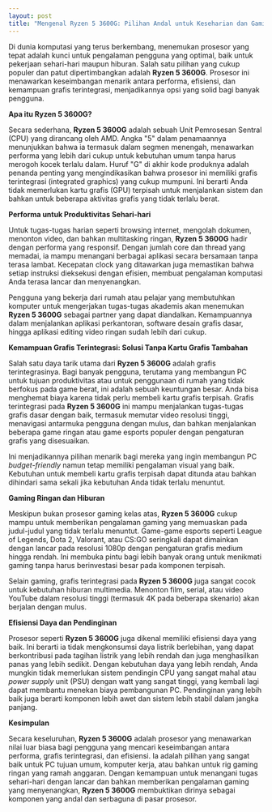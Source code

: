 ```yaml
---
layout: post
title: "Mengenal Ryzen 5 3600G: Pilihan Andal untuk Keseharian dan Gaming Ringan"
---
```


Di dunia komputasi yang terus berkembang, menemukan prosesor yang tepat adalah kunci untuk pengalaman pengguna yang optimal, baik untuk pekerjaan sehari-hari maupun hiburan. Salah satu pilihan yang cukup populer dan patut dipertimbangkan adalah **Ryzen 5 3600G**. Prosesor ini menawarkan keseimbangan menarik antara performa, efisiensi, dan kemampuan grafis terintegrasi, menjadikannya opsi yang solid bagi banyak pengguna.

**Apa itu Ryzen 5 3600G?**

Secara sederhana, **Ryzen 5 3600G** adalah sebuah Unit Pemrosesan Sentral (CPU) yang dirancang oleh AMD. Angka "5" dalam penamaannya menunjukkan bahwa ia termasuk dalam segmen menengah, menawarkan performa yang lebih dari cukup untuk kebutuhan umum tanpa harus merogoh kocek terlalu dalam. Huruf "G" di akhir kode produknya adalah penanda penting yang mengindikasikan bahwa prosesor ini memiliki grafis terintegrasi (integrated graphics) yang cukup mumpuni. Ini berarti Anda tidak memerlukan kartu grafis (GPU) terpisah untuk menjalankan sistem dan bahkan untuk beberapa aktivitas grafis yang tidak terlalu berat.

**Performa untuk Produktivitas Sehari-hari**

Untuk tugas-tugas harian seperti browsing internet, mengolah dokumen, menonton video, dan bahkan multitasking ringan, **Ryzen 5 3600G** hadir dengan performa yang responsif. Dengan jumlah core dan thread yang memadai, ia mampu menangani berbagai aplikasi secara bersamaan tanpa terasa lambat. Kecepatan clock yang ditawarkan juga memastikan bahwa setiap instruksi dieksekusi dengan efisien, membuat pengalaman komputasi Anda terasa lancar dan menyenangkan.

Pengguna yang bekerja dari rumah atau pelajar yang membutuhkan komputer untuk mengerjakan tugas-tugas akademis akan menemukan **Ryzen 5 3600G** sebagai partner yang dapat diandalkan. Kemampuannya dalam menjalankan aplikasi perkantoran, software desain grafis dasar, hingga aplikasi editing video ringan sudah lebih dari cukup.

**Kemampuan Grafis Terintegrasi: Solusi Tanpa Kartu Grafis Tambahan**

Salah satu daya tarik utama dari **Ryzen 5 3600G** adalah grafis terintegrasinya. Bagi banyak pengguna, terutama yang membangun PC untuk tujuan produktivitas atau untuk penggunaan di rumah yang tidak berfokus pada game berat, ini adalah sebuah keuntungan besar. Anda bisa menghemat biaya karena tidak perlu membeli kartu grafis terpisah. Grafis terintegrasi pada **Ryzen 5 3600G** ini mampu menjalankan tugas-tugas grafis dasar dengan baik, termasuk memutar video resolusi tinggi, menavigasi antarmuka pengguna dengan mulus, dan bahkan menjalankan beberapa game ringan atau game esports populer dengan pengaturan grafis yang disesuaikan.

Ini menjadikannya pilihan menarik bagi mereka yang ingin membangun PC *budget-friendly* namun tetap memiliki pengalaman visual yang baik. Kebutuhan untuk membeli kartu grafis terpisah dapat ditunda atau bahkan dihindari sama sekali jika kebutuhan Anda tidak terlalu menuntut.

**Gaming Ringan dan Hiburan**

Meskipun bukan prosesor gaming kelas atas, **Ryzen 5 3600G** cukup mampu untuk memberikan pengalaman gaming yang memuaskan pada judul-judul yang tidak terlalu menuntut. Game-game esports seperti League of Legends, Dota 2, Valorant, atau CS:GO seringkali dapat dimainkan dengan lancar pada resolusi 1080p dengan pengaturan grafis medium hingga rendah. Ini membuka pintu bagi lebih banyak orang untuk menikmati gaming tanpa harus berinvestasi besar pada komponen terpisah.

Selain gaming, grafis terintegrasi pada **Ryzen 5 3600G** juga sangat cocok untuk kebutuhan hiburan multimedia. Menonton film, serial, atau video YouTube dalam resolusi tinggi (termasuk 4K pada beberapa skenario) akan berjalan dengan mulus.

**Efisiensi Daya dan Pendinginan**

Prosesor seperti **Ryzen 5 3600G** juga dikenal memiliki efisiensi daya yang baik. Ini berarti ia tidak mengkonsumsi daya listrik berlebihan, yang dapat berkontribusi pada tagihan listrik yang lebih rendah dan juga menghasilkan panas yang lebih sedikit. Dengan kebutuhan daya yang lebih rendah, Anda mungkin tidak memerlukan sistem pendingin CPU yang sangat mahal atau *power supply* unit (PSU) dengan watt yang sangat tinggi, yang kembali lagi dapat membantu menekan biaya pembangunan PC. Pendinginan yang lebih baik juga berarti komponen lebih awet dan sistem lebih stabil dalam jangka panjang.

**Kesimpulan**

Secara keseluruhan, **Ryzen 5 3600G** adalah prosesor yang menawarkan nilai luar biasa bagi pengguna yang mencari keseimbangan antara performa, grafis terintegrasi, dan efisiensi. Ia adalah pilihan yang sangat baik untuk PC tujuan umum, komputer kerja, atau bahkan untuk rig gaming ringan yang ramah anggaran. Dengan kemampuan untuk menangani tugas sehari-hari dengan lancar dan bahkan memberikan pengalaman gaming yang menyenangkan, **Ryzen 5 3600G** membuktikan dirinya sebagai komponen yang andal dan serbaguna di pasar prosesor.
